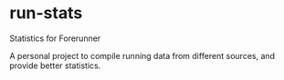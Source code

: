 # run-stats
Statistics for Forerunner

A personal project to compile running data from different sources, and provide better statistics.
